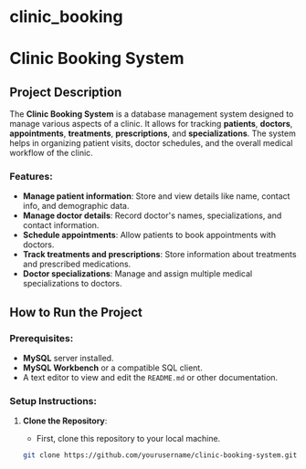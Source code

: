 # clinic_booking
# Clinic Booking System

## Project Description
The **Clinic Booking System** is a database management system designed to manage various aspects of a clinic. It allows for tracking **patients**, **doctors**, **appointments**, **treatments**, **prescriptions**, and **specializations**. The system helps in organizing patient visits, doctor schedules, and the overall medical workflow of the clinic.

### Features:
- **Manage patient information**: Store and view details like name, contact info, and demographic data.
- **Manage doctor details**: Record doctor's names, specializations, and contact information.
- **Schedule appointments**: Allow patients to book appointments with doctors.
- **Track treatments and prescriptions**: Store information about treatments and prescribed medications.
- **Doctor specializations**: Manage and assign multiple medical specializations to doctors.

## How to Run the Project

### Prerequisites:
- **MySQL** server installed.
- **MySQL Workbench** or a compatible SQL client.
- A text editor to view and edit the `README.md` or other documentation.

### Setup Instructions:
1. **Clone the Repository**:
   - First, clone this repository to your local machine.
   
   ```bash
   git clone https://github.com/yourusername/clinic-booking-system.git
